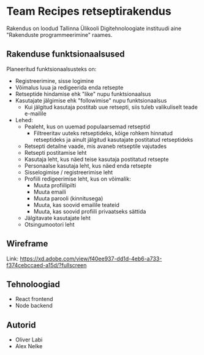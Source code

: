 # Team Recipes retseptirakendus

Rakendus on loodud Tallinna Ülikooli Digitehnoloogiate instituudi aine "Rakenduste programmeerimine" raames.

## Rakenduse funktsionaalsused

Planeeritud funktsionaalsusteks on:
* Registreerimine, sisse logimine
* Võimalus luua ja redigeerida enda retsepte
* Retseptide hindamise ehk "like" nupu funktsionaalsus
* Kasutajate jälgimise ehk "followimise" nupu funktsionaalsus
    * Kui jälgitud kasutaja postitab uue retsepti, siis tuleb valikuliselt teade e-mailile
* Lehed:
    * Pealeht, kus on uuemad populaarsemad retseptid
        * Filtreeritav uuteks retseptideks, kõige rohkem hinnatud retseptideks ja ainult jälgitud kasutajate postitatud retseptideks
    * Retsepti detailne vaade, mis avaneb retseptile vajutades
    * Retsepti postitamise leht
    * Kasutaja leht, kus näed teise kasutaja postitatud retsepte
    * Personaalse kasutaja leht, kus näed enda retsepte
    * Sisselogimise / registreerimise leht
    * Profiili redigeerimise leht, kus on võimalik:
        * Muuta profiilipilti
        * Muuta emaili
        * Muuta parooli (kinnitusega)
        * Muuta, kas soovid emailile teateid 
        * Muuta, kas soovid profiili privaatseks sättida
    * Jälgitavate kasutajate leht
    * Otsingumootori leht

## Wireframe

Link: https://xd.adobe.com/view/f40ee937-dd1d-4eb6-a733-f374cebccaed-a15d/?fullscreen

## Tehnoloogiad

* React frontend
* Node backend

## Autorid

* Oliver Labi
* Alex Nelke
